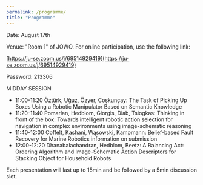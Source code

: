 ```yaml
---
permalink: /programme/
title: "Programme"
---
```


Date: August 17th

Venue: "Room 1" of JOWO. For online participation, use the following link:

[https://ju-se.zoom.us/j/69514929419](https://ju-se.zoom.us/j/69514929419)

Password: 213306

MIDDAY SESSION
* 11:00-11:20 Öztürk, Uğuz, Özyer, Coşkunçay: The Task of Picking Up Boxes Using a Robotic Manipulator Based on Semantic Knowledge
* 11:20-11:40 Pomarlan, Hedblom, Giorgis, Diab, Tsiogkas: Thinking in front of the box: Towards intelligent robotic action selection for navigation in complex environments using image-schematic reasoning
* 11:40-12:00 Coffelt, Kashani, Wąsowski, Kampmann: Belief-based Fault Recovery for Marine Robotics information on submission
* 12:00-12:20 Dhanabalachandran, Hedblom, Beetz: A Balancing Act: Ordering Algorithm and Image-Schematic Action Descriptors for Stacking Object for Household Robots

Each presentation will last up to 15min and be followed by a 5min discussion slot.
